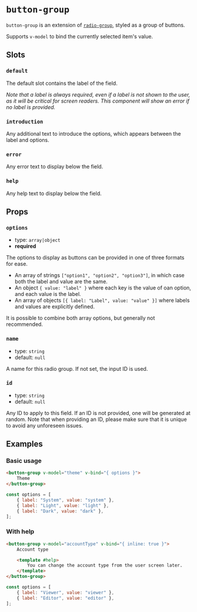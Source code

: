 # `button-group`

`button-group` is an extension of [`radio-group`](../radio-group/radio-group.md), styled as a group of buttons.

Supports `v-model` to bind the currently selected item's value.

## Slots

### `default`

The default slot contains the label of the field.

_Note that a label is always required, even if a label is not shown to the user, as it will be critical for screen readers. This component will show an error if no label is provided._

### `introduction`

Any additional text to introduce the options, which appears between the label and options.

### `error`

Any error text to display below the field.

### `help`

Any help text to display below the field.

## Props

### `options`

- type: `array|object`
- **required**

The options to display as buttons can be provided in one of three formats for ease.

- An array of strings `["option1", "option2", "option3"]`, in which case both the label and value are the same.
- An object `{ value: "label" }` where each key is the value of oan option, and each value is the label.
- An array of objects `[{ label: "Label", value: "value" }]` where labels and values are explicitly defined.

It is possible to combine both array options, but generally not recommended.

### `name`

- type: `string`
- default: `null`

A name for this radio group. If not set, the input ID is used.

### `id`

- type: `string`
- default: `null`

Any ID to apply to this field. If an ID is not provided, one will be generated at random. Note that when providing an ID, please make sure that it is unique to avoid any unforeseen issues.

## Examples

### Basic usage

```html
<button-group v-model="theme" v-bind="{ options }">
	Theme
</button-group>
```

```javascript
const options = [
	{ label: "System", value: "system" },
	{ label: "Light", value: "light" },
	{ label: "Dark", value: "dark" },
];
```

### With help

```html
<button-group v-model="accountType" v-bind="{ inline: true }">
	Account type

	<template #help>
		You can change the account type from the user screen later.
	</template>
</button-group>
```

```javascript
const options = [
	{ label: "Viewer", value: "viewer" },
	{ label: "Editor", value: "editor" },
];
```
